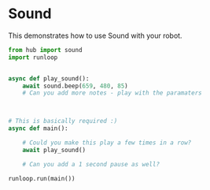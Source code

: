 # Sound

This demonstrates how to use Sound with your robot.


```python
from hub import sound
import runloop


async def play_sound():
    await sound.beep(659, 480, 85)
    # Can you add more notes - play with the paramaters



# This is basically required :)
async def main():

    # Could you make this play a few times in a row?
    await play_sound()

    # Can you add a 1 second pause as well?

runloop.run(main())
```